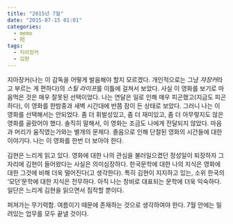 ```yaml
---
title: "2015년 7월"
date: "2015-07-15 01:01"
categories:
  - memo
  - 短
tags:
  - 지아장커
  - 김현
---
```


지아장커(나는 이 감독을 어떻게 발음해야 할지 모르겠다. 개인적으로는 그냥 *쟈장커*라고 부르는 게 편하다)의 *스틸 라이프*를 이틀에 걸쳐서 보았다. 사실 이 영화를 보기로 마음먹은 것은 매우 잘못된 선택이었다. 나는 연달은 일로 인해 매우 피곤했고(지금도 피곤하다), 이 영화를 한밤중과 새벽 시간대에 반쯤 잠이 든 상태로 보았다. 그러니 나는 이 영화를 선택해서는 안되었다. 좀 더 휘발성있고, 좀 더 재미있고, 좀 더 아무렇지도 않은 영화를 골랐어야 했다. 솔직히 말해서, 이 영화는 조금도 나에게 전달되지 않았다. 마음과 머리가 움직였는가와는 별개의 문제다. 졸음으로 인해 단절된 영화의 시간들에 대한 이야기다. 나는 이 영화를 한번 더 보아야 한다.

김현은 느리게 읽고 있다. 영화에 대한 나의 관심을 불러일으켰던 정성일이 퇴장하자 그 자리에 김현이 들어왔다는 사실은 의미심장하다. 한국문학에 대한 나의 지식은 영화에 대한 그것에 비해 더욱 떨어진다(고 생각한다). 특히 김현이 지지하고 있는, 소위 한국의 ‘모던’문학에 대한 지식은 전무하다. 아직 나는 창비로 대표되는 문학에 더욱 익숙하다. 일단은 느리게 김현을 읽으면서 짐작할 뿐이다.

퍼져가는 무기력함. 여름이기 때문에 존재하는 것으로 생각하여야 한다. 7월 안에는 밀려있는 업무를 모두 끝낼 것이다.
